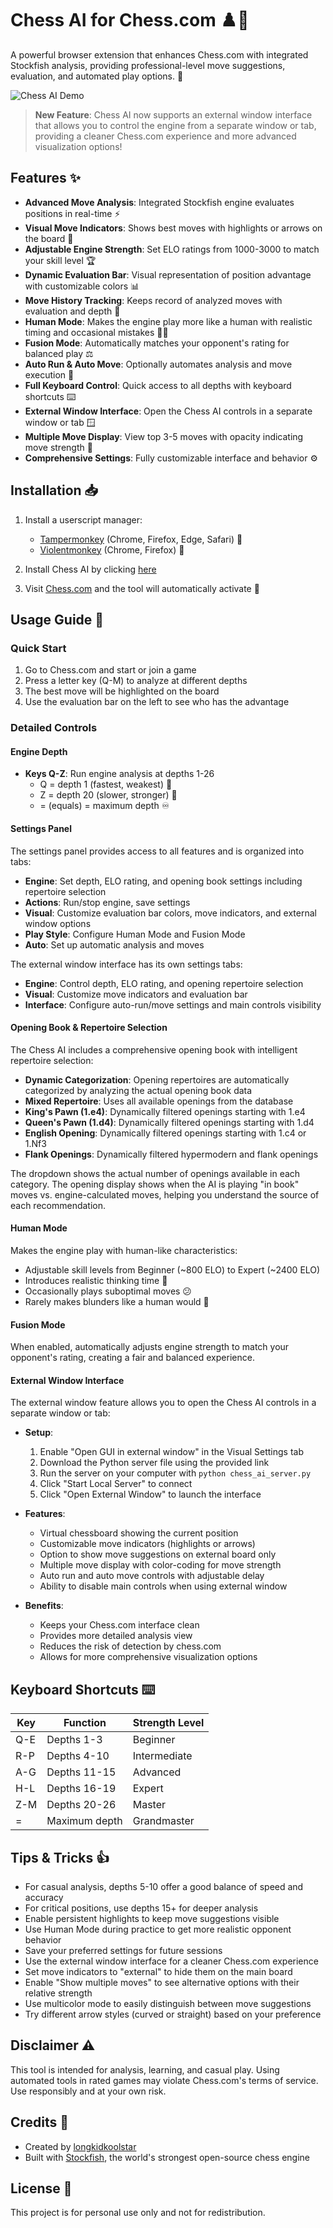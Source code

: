 # Chess AI for Chess.com ♟️🤖

A powerful browser extension that enhances Chess.com with integrated Stockfish analysis, providing professional-level move suggestions, evaluation, and automated play options.  🚀

![Chess AI Demo](demo.gif) <!-- Please replace with an actual demo GIF -->

> **New Feature**: Chess AI now supports an external window interface that allows you to control the engine from a separate window or tab, providing a cleaner Chess.com experience and more advanced visualization options!

## Features ✨

- **Advanced Move Analysis**: Integrated Stockfish engine evaluates positions in real-time ⚡️
- **Visual Move Indicators**: Shows best moves with highlights or arrows on the board 🎯
- **Adjustable Engine Strength**: Set ELO ratings from 1000-3000 to match your skill level 🏆
- **Dynamic Evaluation Bar**: Visual representation of position advantage with customizable colors 📊
- **Move History Tracking**: Keeps record of analyzed moves with evaluation and depth 📜
- **Human Mode**: Makes the engine play more like a human with realistic timing and occasional mistakes 🧑‍🦱
- **Fusion Mode**: Automatically matches your opponent's rating for balanced play ⚖️
- **Auto Run & Auto Move**: Optionally automates analysis and move execution 🤖
- **Full Keyboard Control**: Quick access to all depths with keyboard shortcuts ⌨️
- **External Window Interface**: Open the Chess AI controls in a separate window or tab 🪟
- **Multiple Move Display**: View top 3-5 moves with opacity indicating move strength 🔢
- **Comprehensive Settings**: Fully customizable interface and behavior ⚙️


## Installation 📥

1. Install a userscript manager:
   - [Tampermonkey](https://www.tampermonkey.net/) (Chrome, Firefox, Edge, Safari) 🐒
   - [Violentmonkey](https://violentmonkey.github.io/) (Chrome, Firefox) 🙈

2. Install Chess AI by clicking [here](https://github.com/longkidkoolstar/Chess-AI/raw/main/Chess-AI.user.js)

3. Visit [Chess.com](https://www.chess.com/play) and the tool will automatically activate 🎉


## Usage Guide 📖

### Quick Start
1. Go to Chess.com and start or join a game
2. Press a letter key (Q-M) to analyze at different depths
3. The best move will be highlighted on the board
4. Use the evaluation bar on the left to see who has the advantage


### Detailed Controls

#### Engine Depth
- **Keys Q-Z**: Run engine analysis at depths 1-26
  - Q = depth 1 (fastest, weakest) 💨
  - Z = depth 20 (slower, stronger) 🐢
  - = (equals) = maximum depth ♾️

#### Settings Panel
The settings panel provides access to all features and is organized into tabs:

- **Engine**: Set depth, ELO rating, and opening book settings including repertoire selection
- **Actions**: Run/stop engine, save settings
- **Visual**: Customize evaluation bar colors, move indicators, and external window options
- **Play Style**: Configure Human Mode and Fusion Mode
- **Auto**: Set up automatic analysis and moves

The external window interface has its own settings tabs:
- **Engine**: Control depth, ELO rating, and opening repertoire selection
- **Visual**: Customize move indicators and evaluation bar
- **Interface**: Configure auto-run/move settings and main controls visibility

#### Opening Book & Repertoire Selection
The Chess AI includes a comprehensive opening book with intelligent repertoire selection:

- **Dynamic Categorization**: Opening repertoires are automatically categorized by analyzing the actual opening book data
- **Mixed Repertoire**: Uses all available openings from the database
- **King's Pawn (1.e4)**: Dynamically filtered openings starting with 1.e4
- **Queen's Pawn (1.d4)**: Dynamically filtered openings starting with 1.d4
- **English Opening**: Dynamically filtered openings starting with 1.c4 or 1.Nf3
- **Flank Openings**: Dynamically filtered hypermodern and flank openings

The dropdown shows the actual number of openings available in each category. The opening display shows when the AI is playing "in book" moves vs. engine-calculated moves, helping you understand the source of each recommendation.

#### Human Mode
Makes the engine play with human-like characteristics:
- Adjustable skill levels from Beginner (~800 ELO) to Expert (~2400 ELO)
- Introduces realistic thinking time 🤔
- Occasionally plays suboptimal moves 😕
- Rarely makes blunders like a human would 🤯


#### Fusion Mode
When enabled, automatically adjusts engine strength to match your opponent's rating, creating a fair and balanced experience.


#### External Window Interface
The external window feature allows you to open the Chess AI controls in a separate window or tab:

- **Setup**:
  1. Enable "Open GUI in external window" in the Visual Settings tab
  2. Download the Python server file using the provided link
  3. Run the server on your computer with `python chess_ai_server.py`
  4. Click "Start Local Server" to connect
  5. Click "Open External Window" to launch the interface

- **Features**:
  - Virtual chessboard showing the current position
  - Customizable move indicators (highlights or arrows)
  - Option to show move suggestions on external board only
  - Multiple move display with color-coding for move strength
  - Auto run and auto move controls with adjustable delay
  - Ability to disable main controls when using external window

- **Benefits**:
  - Keeps your Chess.com interface clean
  - Provides more detailed analysis view
  - Reduces the risk of detection by chess.com
  - Allows for more comprehensive visualization options


## Keyboard Shortcuts ⌨️

| Key | Function | Strength Level |
|-----|----------|----------------|
| Q-E | Depths 1-3 | Beginner |
| R-P | Depths 4-10 | Intermediate |
| A-G | Depths 11-15 | Advanced |
| H-L | Depths 16-19 | Expert |
| Z-M | Depths 20-26 | Master |
| = | Maximum depth | Grandmaster |


## Tips & Tricks 👍

- For casual analysis, depths 5-10 offer a good balance of speed and accuracy
- For critical positions, use depths 15+ for deeper analysis
- Enable persistent highlights to keep move suggestions visible
- Use Human Mode during practice to get more realistic opponent behavior
- Save your preferred settings for future sessions
- Use the external window interface for a cleaner Chess.com experience
- Set move indicators to "external" to hide them on the main board
- Enable "Show multiple moves" to see alternative options with their relative strength
- Use multicolor mode to easily distinguish between move suggestions
- Try different arrow styles (curved or straight) based on your preference


## Disclaimer ⚠️

This tool is intended for analysis, learning, and casual play. Using automated tools in rated games may violate Chess.com's terms of service. Use responsibly and at your own risk.


## Credits 🙌

- Created by [longkidkoolstar](https://github.com/longkidkoolstar)
- Built with [Stockfish](https://stockfishchess.org/), the world's strongest open-source chess engine


## License 📜

This project is for personal use only and not for redistribution.